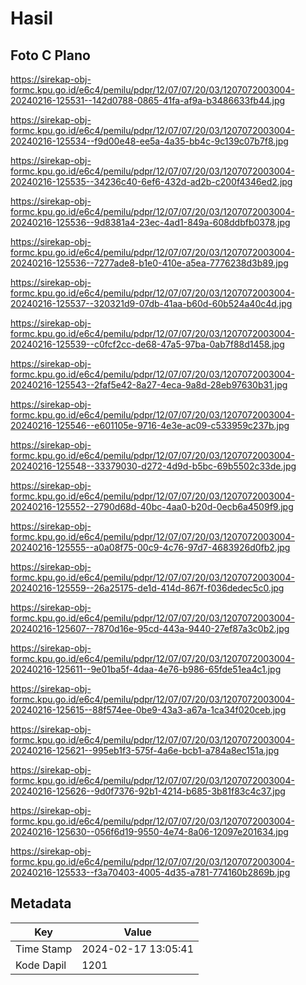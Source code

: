 # Hasil

## Foto C Plano

https://sirekap-obj-formc.kpu.go.id/e6c4/pemilu/pdpr/12/07/07/20/03/1207072003004-20240216-125531--142d0788-0865-41fa-af9a-b3486633fb44.jpg

https://sirekap-obj-formc.kpu.go.id/e6c4/pemilu/pdpr/12/07/07/20/03/1207072003004-20240216-125534--f9d00e48-ee5a-4a35-bb4c-9c139c07b7f8.jpg

https://sirekap-obj-formc.kpu.go.id/e6c4/pemilu/pdpr/12/07/07/20/03/1207072003004-20240216-125535--34236c40-6ef6-432d-ad2b-c200f4346ed2.jpg

https://sirekap-obj-formc.kpu.go.id/e6c4/pemilu/pdpr/12/07/07/20/03/1207072003004-20240216-125536--9d8381a4-23ec-4ad1-849a-608ddbfb0378.jpg

https://sirekap-obj-formc.kpu.go.id/e6c4/pemilu/pdpr/12/07/07/20/03/1207072003004-20240216-125536--7277ade8-b1e0-410e-a5ea-7776238d3b89.jpg

https://sirekap-obj-formc.kpu.go.id/e6c4/pemilu/pdpr/12/07/07/20/03/1207072003004-20240216-125537--320321d9-07db-41aa-b60d-60b524a40c4d.jpg

https://sirekap-obj-formc.kpu.go.id/e6c4/pemilu/pdpr/12/07/07/20/03/1207072003004-20240216-125539--c0fcf2cc-de68-47a5-97ba-0ab7f88d1458.jpg

https://sirekap-obj-formc.kpu.go.id/e6c4/pemilu/pdpr/12/07/07/20/03/1207072003004-20240216-125543--2faf5e42-8a27-4eca-9a8d-28eb97630b31.jpg

https://sirekap-obj-formc.kpu.go.id/e6c4/pemilu/pdpr/12/07/07/20/03/1207072003004-20240216-125546--e601105e-9716-4e3e-ac09-c533959c237b.jpg

https://sirekap-obj-formc.kpu.go.id/e6c4/pemilu/pdpr/12/07/07/20/03/1207072003004-20240216-125548--33379030-d272-4d9d-b5bc-69b5502c33de.jpg

https://sirekap-obj-formc.kpu.go.id/e6c4/pemilu/pdpr/12/07/07/20/03/1207072003004-20240216-125552--2790d68d-40bc-4aa0-b20d-0ecb6a4509f9.jpg

https://sirekap-obj-formc.kpu.go.id/e6c4/pemilu/pdpr/12/07/07/20/03/1207072003004-20240216-125555--a0a08f75-00c9-4c76-97d7-4683926d0fb2.jpg

https://sirekap-obj-formc.kpu.go.id/e6c4/pemilu/pdpr/12/07/07/20/03/1207072003004-20240216-125559--26a25175-de1d-414d-867f-f036dedec5c0.jpg

https://sirekap-obj-formc.kpu.go.id/e6c4/pemilu/pdpr/12/07/07/20/03/1207072003004-20240216-125607--7870d16e-95cd-443a-9440-27ef87a3c0b2.jpg

https://sirekap-obj-formc.kpu.go.id/e6c4/pemilu/pdpr/12/07/07/20/03/1207072003004-20240216-125611--9e01ba5f-4daa-4e76-b986-65fde51ea4c1.jpg

https://sirekap-obj-formc.kpu.go.id/e6c4/pemilu/pdpr/12/07/07/20/03/1207072003004-20240216-125615--88f574ee-0be9-43a3-a67a-1ca34f020ceb.jpg

https://sirekap-obj-formc.kpu.go.id/e6c4/pemilu/pdpr/12/07/07/20/03/1207072003004-20240216-125621--995eb1f3-575f-4a6e-bcb1-a784a8ec151a.jpg

https://sirekap-obj-formc.kpu.go.id/e6c4/pemilu/pdpr/12/07/07/20/03/1207072003004-20240216-125626--9d0f7376-92b1-4214-b685-3b81f83c4c37.jpg

https://sirekap-obj-formc.kpu.go.id/e6c4/pemilu/pdpr/12/07/07/20/03/1207072003004-20240216-125630--056f6d19-9550-4e74-8a06-12097e201634.jpg

https://sirekap-obj-formc.kpu.go.id/e6c4/pemilu/pdpr/12/07/07/20/03/1207072003004-20240216-125533--f3a70403-4005-4d35-a781-774160b2869b.jpg


## Metadata

| Key        | Value               |
| ---------- | ------------------- |
| Time Stamp | 2024-02-17 13:05:41 |
| Kode Dapil | 1201                |



